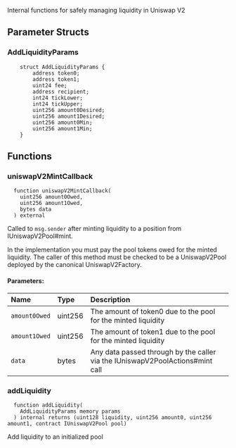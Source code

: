 Internal functions for safely managing liquidity in Uniswap V2

## Parameter Structs

### AddLiquidityParams

```solidity
    struct AddLiquidityParams {
        address token0;
        address token1;
        uint24 fee;
        address recipient;
        int24 tickLower;
        int24 tickUpper;
        uint256 amount0Desired;
        uint256 amount1Desired;
        uint256 amount0Min;
        uint256 amount1Min;
    }
```

## Functions

### uniswapV2MintCallback

```solidity
  function uniswapV2MintCallback(
    uint256 amount0Owed,
    uint256 amount1Owed,
    bytes data
  ) external
```

Called to `msg.sender` after minting liquidity to a position from IUniswapV2Pool#mint.

In the implementation you must pay the pool tokens owed for the minted liquidity.
The caller of this method must be checked to be a UniswapV2Pool deployed by the canonical UniswapV2Factory.

#### Parameters:

| Name          | Type    | Description                                                                   |
| :------------ | :------ | :---------------------------------------------------------------------------- |
| `amount0Owed` | uint256 | The amount of token0 due to the pool for the minted liquidity                 |
| `amount1Owed` | uint256 | The amount of token1 due to the pool for the minted liquidity                 |
| `data`        | bytes   | Any data passed through by the caller via the IUniswapV2PoolActions#mint call |

### addLiquidity

```solidity
  function addLiquidity(
    AddLiquidityParams memory params
  ) internal returns (uint128 liquidity, uint256 amount0, uint256 amount1, contract IUniswapV2Pool pool)
```

Add liquidity to an initialized pool
